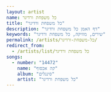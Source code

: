 ```yaml
---
layout: artist
name: כל משפחת ורדיגר
title: "כל משפחת ורדיגר"
description: "דף האמן כל משפחת ורדיגר"
keywords: "שירים, מוזיקה, כל משפחת ורדיגר"
permalink: /artists/כל-משפחת-ורדיגר/
redirect_from:
  - /artists/list/כל משפחת ורדיגר
songs:
  - number: "14472"
    name: "קה אכסוף"
    album: "סינגלים"
    artist: "כל משפחת ורדיגר"
---
```

